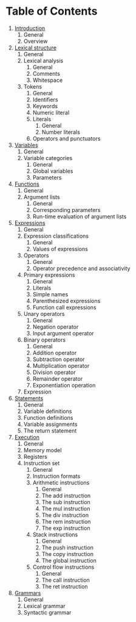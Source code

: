 # Table of Contents

1. [Introduction](introduction.md)
	1. General
	2. Overview
2. [Lexical structure](lexical-structure.md)
	1. General
	2. Lexical analysis
		1. General
		2. Comments
		3. Whitespace
	3. Tokens
		1. General
		2. Identifiers
		3. Keywords
		4. Numeric literal
		4. Literals
			1. General
			2. Number literals
		5. Operators and punctuators
3. [Variables](variables.md)
	1. General
	2. Variable categories
		1. General
		2. Global variables
		3. Parameters
4. [Functions](functions.md)
	1. General
	2. Argument lists
		1. General
		2. Corresponding parameters
		3. Run-time evaluation of argument lists
5. [Expressions](expressions.md)
	1. General
	2. Expression classifications
		1. General
		2. Values of expressions
	3. Operators
		1. General
		2. Operator precedence and associativity
	4. Primary expressions
		1. General
		2. Literals
		3. Simple names
		4. Parenthesized expressions
		5. Function call expressions
	5. Unary operators
		1. General
		2. Negation operator
		3. Input argument operator
	6. Binary operators
		1. General
		2. Addition operator
		3. Subtraction operator
		4. Multiplication operator
		5. Division operator
		6. Remainder operator
		7. Exponentiation operation
	8. Expression
6. [Statements](statements.md)
	1. General
	2. Variable definitions
	3. Function definitions
	4. Variable assignments
	5. The return statement
7. [Execution](execution.md)
	1. General
	2. Memory model
	3. Registers
	4. Instruction set
		1. General
		2. Instruction formats
		3. Arithmetic instructions
			1. General
			2. The add instruction
			3. The sub instruction
			4. The mul instruction
			5. The div instruction
			6. The rem instruction
			7. The exp instruction
		4. Stack instructions
			1. General
			2. The push instruction
			3. The copy instruction
			4. The global instruction
		5. Control flow instructions
			1. General
			2. The call instruction
			3. The ret instruction
8. [Grammars](grammars.md)
	1. General
	2. Lexical grammar
	3. Syntactic grammar
